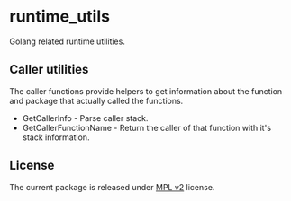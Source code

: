 # runtime_utils

Golang related runtime utilities.

## Caller utilities

The caller functions provide helpers to get information about the function and package that actually called the
functions.

  - GetCallerInfo - Parse caller stack.
  - GetCallerFunctionName - Return the caller of that function with it's stack information.


## License

The current package is released under [MPL v2](https://www.mozilla.org/en-US/MPL/2.0/) license.

